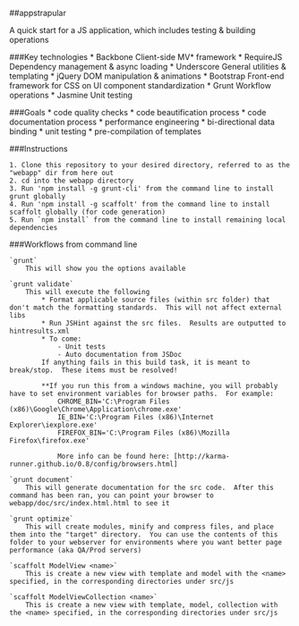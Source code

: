 ##appstrapular

A quick start for a JS application, which includes testing &amp; building operations


###Key technologies
	* Backbone 			Client-side MV* framework
	* RequireJS			Dependency management & async loading
	* Underscore		General utilities & templating
	* jQuery			DOM manipulation & animations
	* Bootstrap			Front-end framework for CSS on UI component standardization 
	* Grunt				Workflow operations
	* Jasmine			Unit testing


###Goals
	* code quality checks
	* code beautification process
	* code documentation process
	* performance engineering
	* bi-directional data binding
	* unit testing
	* pre-compilation of templates


###Instructions

	1. Clone this repository to your desired directory, referred to as the "webapp" dir from here out
	2. cd into the webapp directory
	3. Run 'npm install -g grunt-cli' from the command line to install grunt globally
	4. Run 'npm install -g scaffolt' from the command line to install scaffolt globally (for code generation)
	5. Run `npm install` from the command line to install remaining local dependencies

###Workflows from command line

	`grunt`
		This will show you the options available

	`grunt validate`
		This will execute the following
			* Format applicable source files (within src folder) that don't match the formatting standards.  This will not affect external libs
			* Run JSHint against the src files.  Results are outputted to hintresults.xml
			* To come:
				- Unit tests
				- Auto documentation from JSDoc
			If anything fails in this build task, it is meant to break/stop.  These items must be resolved!

			**If you run this from a windows machine, you will probably have to set environment variables for browser paths.  For example:
				CHROME_BIN='C:\Program Files (x86)\Google\Chrome\Application\chrome.exe'
				IE_BIN='C:\Program Files (x86)\Internet Explorer\iexplore.exe'
				FIREFOX_BIN='C:\Program Files (x86)\Mozilla Firefox\firefox.exe'

				More info can be found here: [http://karma-runner.github.io/0.8/config/browsers.html]

	`grunt document`
		This will generate documentation for the src code.  After this command has been ran, you can point your browser to webapp/doc/src/index.html.html to see it
	
	`grunt optimize`
		This will create modules, minify and compress files, and place them into the "target" directory.  You can use the contents of this folder to your webserver for environments where you want better page performance (aka QA/Prod servers)
		
	`scaffolt ModelView <name>`
		This is create a new view with template and model with the <name> specified, in the corresponding directories under src/js

	`scaffolt ModelViewCollection <name>`
		This is create a new view with template, model, collection with the <name> specified, in the corresponding directories under src/js